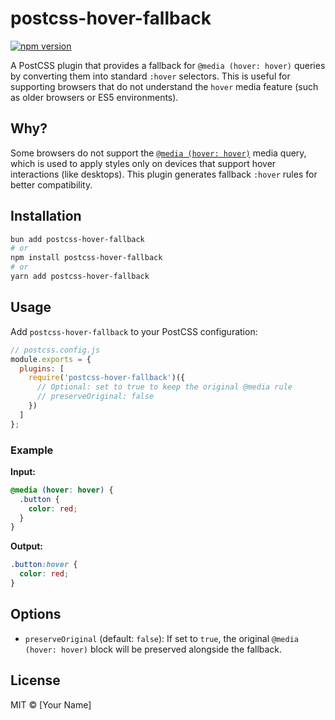 # postcss-hover-fallback

[![npm version](https://badge.fury.io/js/postcss-hover-fallback.svg)](https://badge.fury.io/js/postcss-hover-fallback)

A PostCSS plugin that provides a fallback for `@media (hover: hover)` queries by converting them into standard `:hover` selectors. This is useful for supporting browsers that do not understand the `hover` media feature (such as older browsers or ES5 environments).

## Why?

Some browsers do not support the [`@media (hover: hover)`](https://developer.mozilla.org/en-US/docs/Web/CSS/@media/hover) media query, which is used to apply styles only on devices that support hover interactions (like desktops). This plugin generates fallback `:hover` rules for better compatibility.

## Installation

```sh
bun add postcss-hover-fallback
# or
npm install postcss-hover-fallback
# or
yarn add postcss-hover-fallback
```

## Usage

Add `postcss-hover-fallback` to your PostCSS configuration:

```js
// postcss.config.js
module.exports = {
  plugins: [
    require('postcss-hover-fallback')({
      // Optional: set to true to keep the original @media rule
      // preserveOriginal: false
    })
  ]
};
```

### Example

**Input:**
```css
@media (hover: hover) {
  .button {
    color: red;
  }
}
```

**Output:**
```css
.button:hover {
  color: red;
}
```

## Options

- `preserveOriginal` (default: `false`):
  If set to `true`, the original `@media (hover: hover)` block will be preserved alongside the fallback.

## License

MIT © [Your Name]
